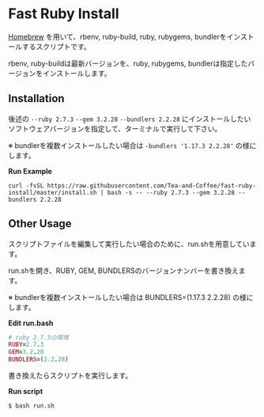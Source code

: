 # Fast Ruby Install

[Homebrew](https://brew.sh/index_ja) を用いて、rbenv, ruby-build, ruby, rubygems, bundlerをインストールするスクリプトです。  

rbenv, ruby-buildは最新バージョンを、ruby, rubygems, bundlerは指定したバージョンをインストールします。

## Installation

後述の `--ruby 2.7.3` `--gem 3.2.28` `--bundlers 2.2.28` にインストールしたいソフトウェアバージョンを指定して、ターミナルで実行して下さい。

※ bundlerを複数インストールしたい場合は `-bundlers '1.17.3 2.2.28'` の様にします。

**Run Example**

```
curl -fsSL https://raw.githubusercontent.com/Tea-and-Coffee/fast-ruby-install/master/install.sh | bash -s -- --ruby 2.7.3 --gem 3.2.28 --bundlers 2.2.28
```

## Other Usage

スクリプトファイルを編集して実行したい場合のために、run.shを用意しています。

run.shを開き、RUBY, GEM, BUNDLERSのバージョンナンバーを書き換えます。  

※ bundlerを複数インストールしたい場合は BUNDLERS=(1.17.3 2.2.28) の様にします。  

**Edit run.bash**

```ruby
# ruby 2.7.3の環境
RUBY=2.7.3
GEM=3.2.28
BUNDLERS=(2.2.28)
```

書き換えたらスクリプトを実行します。

**Run script**

```bash
$ bash run.sh
```
